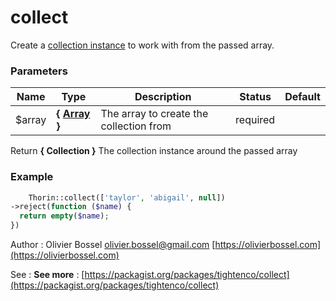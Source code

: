 # collect

Create a [collection instance](https://laravel.com/docs/5.7/collections#available-methods) to work with from the passed array.


### Parameters
Name  |  Type  |  Description  |  Status  |  Default
------------  |  ------------  |  ------------  |  ------------  |  ------------
$array  |  **{ [Array](http://php.net/manual/en/language.types.array.php) }**  |  The array to create the collection from  |  required  |

Return **{ Collection }** The collection instance around the passed array

### Example
```php
	Thorin::collect(['taylor', 'abigail', null])
->reject(function ($name) {
  return empty($name);
})
```
Author : Olivier Bossel [olivier.bossel@gmail.com](mailto:olivier.bossel@gmail.com) [https://olivierbossel.com](https://olivierbossel.com)

See : **See more** : [https://packagist.org/packages/tightenco/collect](https://packagist.org/packages/tightenco/collect)